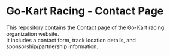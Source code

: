 # Go-Kart Racing - Contact Page
This repository contains the Contact page of the Go-Kart racing organization website.  
It includes a contact form, track location details, and sponsorship/partnership information.
